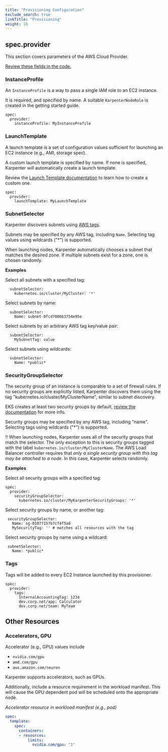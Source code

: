 ```yaml
---
title: "Provisioning Configuration"
exclude_search: true
linkTitle: "Provisioning"
weight: 10
---
```


## spec.provider

This section covers parameters of the AWS Cloud Provider.

[Review these fields in the code.](https://github.com/awslabs/karpenter/blob/main/pkg/cloudprovider/aws/apis/v1alpha1/provider.go#L33)

### InstanceProfile
An `InstanceProfile` is a way to pass a single IAM role to an EC2 instance.

It is required, and specified by name. A suitable `KarpenterNodeRole` is created in the getting started guide.

```
spec:
  provider:
    instanceProfile: MyInstanceProfile
```

### LaunchTemplate

A launch template is a set of configuration values sufficient for launching an EC2 instance (e.g., AMI, storage spec).

A custom launch template is specified by name. If none is specified, Karpenter will automatically create a launch template.

Review the [Launch Template documentation](../launch-templates/) to learn how to create a custom one.

```
spec:
  provider:
    launchTemplate: MyLaunchTemplate
```

### SubnetSelector

Karpenter discovers subnets using [AWS tags](https://docs.aws.amazon.com/AWSEC2/latest/UserGuide/Using_Tags.html). 

Subnets may be specified by any AWS tag, including `Name`. Selecting tag values using wildcards ("\*") is supported.

When launching nodes, Karpenter automatically chooses a subnet that matches the desired zone. If multiple subnets exist for a zone, one is chosen randomly.

**Examples**

Select all subnets with a specified tag:
```
  subnetSelector:
    kubernetes.io/cluster/MyCluster: '*'
```

Select subnets by name:
```
  subnetSelector:
    Name: subnet-0fcd7006b3754e95e
```

Select subnets by an arbitrary AWS tag key/value pair:
```
  subnetSelector:
    MySubnetTag: value
```

Select subnets using wildcards:
```
  subnetSelector:
    Name: *public* 

```

### SecurityGroupSelector

The security group of an instance is comparable to a set of firewall rules.
If no security groups are explicitly listed, Karpenter discovers them using the tag "kubernetes.io/cluster/MyClusterName", similar to subnet discovery.

EKS creates at least two security groups by default, [review the documentation](https://docs.aws.amazon.com/eks/latest/userguide/sec-group-reqs.html) for more info.

Security groups may be specified by any AWS tag, including "name". Selecting tags using wildcards ("*") is supported.

‼️ When launching nodes, Karpenter uses all of the security groups that match the selector. The only exception to this is security groups tagged with the label `kubernetes.io/cluster/MyClusterName`. The AWS Load Balancer controller requires that *only a single security group with this tag may be attached to a node*. In this case, Karpenter selects randomly.

**Examples**

Select all security groups with a specified tag:
```
spec:
  provider:
    securityGroupSelector:
      kubernetes.io/cluster/MyKarpenterSecurityGroups: '*'
```

Select security groups by name, or another tag:
```
 securityGroupSelector:
   Name: sg-01077157b7cf4f5a8
   MySecurityTag: '' # matches all resources with the tag
```

Select security groups by name using a wildcard:
```
 subnetSelector:
   Name: *public*
```

### Tags

Tags will be added to every EC2 Instance launched by this provisioner.

```
spec:
  provider:
    tags:
      InternalAccountingTag: 1234
      dev.corp.net/app: Calculator
      dev.corp.net/team: MyTeam
```

## Other Resources

### Accelerators, GPU

Accelerator (e.g., GPU) values include
- `nvidia.com/gpu`
- `amd.com/gpu`
- `aws.amazon.com/neuron`

Karpenter supports accelerators, such as GPUs.


Additionally, include a resource requirement in the workload manifest. This will cause the GPU dependent pod will be scheduled onto the appropriate node.

*Accelerator resource in workload manifest (e.g., pod)*

```yaml
spec:
  template:
    spec:
      containers:
      - resources:
          limits:
            nvidia.com/gpu: "1"
```
